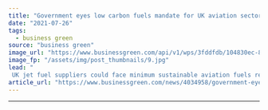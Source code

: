 ```yaml
---
title: "Government eyes low carbon fuels mandate for UK aviation sector"
date: "2021-07-26"
tags: 
  - business green
source: "business green"
image_url: "https://www.businessgreen.com/api/v1/wps/3fddfdb/104830ec-8d73-49ed-8509-0fa443e9079f/2/fueling-aircraft-wing-with-fuel-trucks-185x114.jpg"
image_fp: "/assets/img/post_thumbnails/9.jpg"
lead: "
 UK jet fuel suppliers could face minimum sustainable aviation fuels requirements from 2025 under government plans ..."
article_url: "https://www.businessgreen.com/news/4034958/government-eyes-low-carbon-fuels-mandate-uk-aviation-sector"
---
```


---
